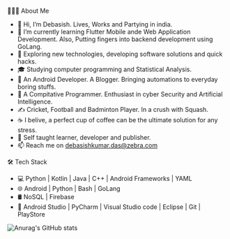  


👨🏻‍💻 About Me

- 👋   Hi, I’m Debasish. Lives, Works and Partying in india. 
- 🔭   I’m currently learning Flutter Mobile ande Web Application Development. Also, Putting fingers into backend development using GoLang. 
- 🤔   Exploring new technologies, developing software solutions and quick hacks.
- 🎓   Studying computer programming and Statistical Analysis.
- 💼   An Android Developer. A Blogger. Bringing automations to everyday boring stuffs.
- 🌱   A Compitative Programmer. Enthusiast in cyber Security and Artificial Intelligence. 
- ✍️   Cricket, Football and Badminton Player. In a crush with Squash.
- ☕   I belive, a perfect cup of coffee can be the ultimate solution for any stress.
- 🤞    Self taught learner, developer and publisher. 
- 📫   Reach me on debasishkumar.das@zebra.com

🛠 Tech Stack

- 💻   Python | Kotlin | Java | C++ | Android Frameworks | YAML
- 🌐   Android | Python | Bash | GoLang
- 🛢    NoSQL | Firebase 
- 🔧   Android Studio | PyCharm | Visual Studio code | Eclipse | Git | PlayStore





![Anurag's GitHub stats](https://github-readme-stats.vercel.app/api?username=dd8745&show_icons=true&theme=merko)
